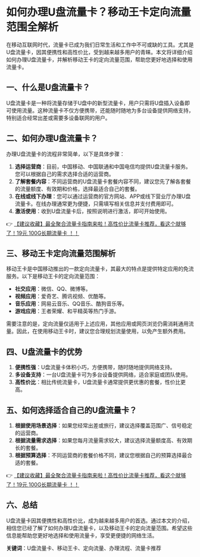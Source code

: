 # 如何办理U盘流量卡？移动王卡定向流量范围全解析

在移动互联网时代，流量卡已成为我们日常生活和工作中不可或缺的工具。尤其是U盘流量卡，因其便携性和高性价比，受到越来越多用户的青睐。本文将详细介绍如何办理U盘流量卡，并解析移动王卡的定向流量范围，帮助您更好地选择和使用流量卡。

## 一、什么是U盘流量卡？

U盘流量卡是一种将流量存储于U盘中的新型流量卡，用户只需将U盘插入设备即可使用流量。这种流量卡不仅方便携带，还能随时随地为多台设备提供网络支持，特别适合经常出差或需要多设备联网的用户。

## 二、如何办理U盘流量卡？

办理U盘流量卡的流程非常简单，以下是具体步骤：

1. **选择运营商**：目前，中国移动、中国联通和中国电信均提供U盘流量卡服务。您可以根据自己的需求选择合适的运营商。
2. **了解套餐内容**：不同运营商的U盘流量卡套餐内容不同，建议您先了解各套餐的流量额度、有效期和价格，选择最适合自己的套餐。
3. **在线或线下办理**：您可以通过运营商的官方网站、APP或线下营业厅办理U盘流量卡。在线办理通常更为便捷，只需填写相关信息并支付费用即可。
4. **激活使用**：收到U盘流量卡后，按照说明进行激活，即可开始使用。

👉 [【建议收藏】最全聚合流量卡指南来啦！高性价比流量卡推荐，看这个就够了！19元 100G长期流量卡 ！！](https://bit.ly/Liuliangka)

## 三、移动王卡定向流量范围解析

移动王卡是中国移动推出的一款定向流量卡，其最大的特点是提供特定应用的免流服务。以下是移动王卡的定向流量范围：

- **社交应用**：微信、QQ、微博等。
- **视频应用**：爱奇艺、腾讯视频、优酷等。
- **音乐应用**：网易云音乐、QQ音乐、酷狗音乐等。
- **游戏应用**：王者荣耀、和平精英等热门手游。

需要注意的是，定向流量仅适用于上述应用，其他应用或网页浏览仍需消耗通用流量。因此，在使用移动王卡时，建议您合理规划流量使用，以免产生额外费用。

## 四、U盘流量卡的优势

1. **便携性强**：U盘流量卡体积小巧，方便携带，随时随地提供网络支持。
2. **多设备支持**：一台U盘流量卡可为多台设备提供网络，适合家庭或团队使用。
3. **高性价比**：相比传统流量卡，U盘流量卡通常提供更优惠的套餐，性价比更高。

## 五、如何选择适合自己的U盘流量卡？

1. **根据使用场景选择**：如果您经常出差或旅行，建议选择覆盖范围广、信号稳定的运营商。
2. **根据流量需求选择**：如果您每月流量需求较大，建议选择流量额度高、有效期长的套餐。
3. **根据预算选择**：不同运营商的套餐价格不同，建议您根据自己的预算选择最合适的套餐。

👉 [【建议收藏】最全聚合流量卡指南来啦！高性价比流量卡推荐，看这个就够了！19元 100G长期流量卡 ！！](https://bit.ly/Liuliangka)

## 六、总结

U盘流量卡因其便携性和高性价比，成为越来越多用户的首选。通过本文的介绍，相信您已经了解了如何办理U盘流量卡，以及移动王卡的定向流量范围。希望这些信息能帮助您更好地选择和使用流量卡，享受更便捷的网络生活。

**关键词**：U盘流量卡、移动王卡、定向流量、办理流程、流量卡推荐